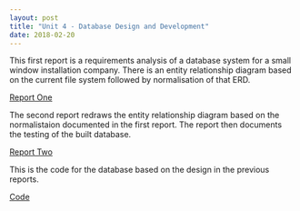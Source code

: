 ```yaml
---
layout: post
title: "Unit 4 - Database Design and Development"
date: 2018-02-20
---
```


This first report is a requirements analysis of a database system for a small window installation company. There is an entity relationship diagram based on the current file system followed by normalisation of that ERD.

[Report One](https://drive.proton.me/urls/MQSMPTYX7W#7hGgQqZv8AUy)

The second report redraws the entity relationship diagram based on the normalistaion documented in the first report.  The report then documents the testing of the built database.

[Report Two](https://drive.proton.me/urls/7DPQGSD178#0kxr3vKeI0pR)

This is the code for the database based on the design in the previous reports.

[Code](https://github.com/DanJamesHayes/HNC_code/tree/main/Database%20design)
